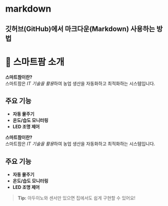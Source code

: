 # markdown
## 깃허브(GitHub)에서 마크다운(Markdown) 사용하는 방법
# 📘 스마트팜 소개
**스마트팜이란?**  
스마트팜은 *IT 기술을 활용*하여 농업 생산을 자동화하고 최적화하는 시스템입니다.

## 주요 기능

- **자동 물주기**
- **온도/습도 모니터링**
- **LED 조명 제어**

<b>스마트팜이란?</b>  
스마트팜은 <i>IT 기술을 활용</i>하여 농업 생산을 자동화하고 최적화하는 시스템입니다.

## 주요 기능

- <b>자동 물주기</b>
- <b>온도/습도 모니터링</b>
- <b>LED 조명 제어</b>

> <b>Tip:</b> 아두이노와 센서만 있으면 집에서도 쉽게 구현할 수 있어요!
